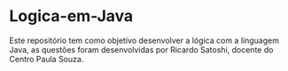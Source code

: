 # Logica-em-Java
Este repositório tem como objetivo desenvolver a lógica com a linguagem Java, as questões foram desenvolvidas por Ricardo Satoshi, docente do Centro Paula Souza.
